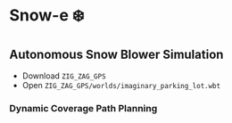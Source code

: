 # Snow-e :snowflake:
## Autonomous Snow Blower Simulation

* Download `ZIG_ZAG_GPS`
* Open `ZIG_ZAG_GPS/worlds/imaginary_parking_lot.wbt`


### Dynamic Coverage Path Planning

